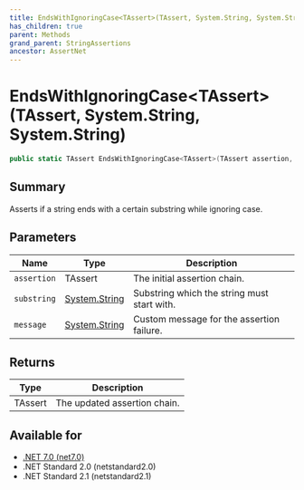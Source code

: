 ```yaml
---
title: EndsWithIgnoringCase<TAssert>(TAssert, System.String, System.String)
has_children: true
parent: Methods
grand_parent: StringAssertions
ancestor: AssertNet
---
```

# EndsWithIgnoringCase&lt;TAssert&gt;(TAssert, System.String, System.String)

```csharp
public static TAssert EndsWithIgnoringCase<TAssert>(TAssert assertion, System.String substring, System.String message);
```

## Summary
Asserts if a string ends with a certain substring while ignoring case.

## Parameters
|Name|Type|Description|
|-|-|-|
|`assertion`|TAssert|The initial assertion chain.|
|`substring`|[System.String](https://learn.microsoft.com/en-us/dotnet/api/system.string)|Substring which the string must start with.|
|`message`|[System.String](https://learn.microsoft.com/en-us/dotnet/api/system.string)|Custom message for the assertion failure.|

## Returns
|Type|Description|
|-|-|
|TAssert|The updated assertion chain.|

## Available for
- [.NET 7.0 (net7.0)](https://versionsof.net/core/7.0/)
- .NET Standard 2.0 (netstandard2.0)
- .NET Standard 2.1 (netstandard2.1)
